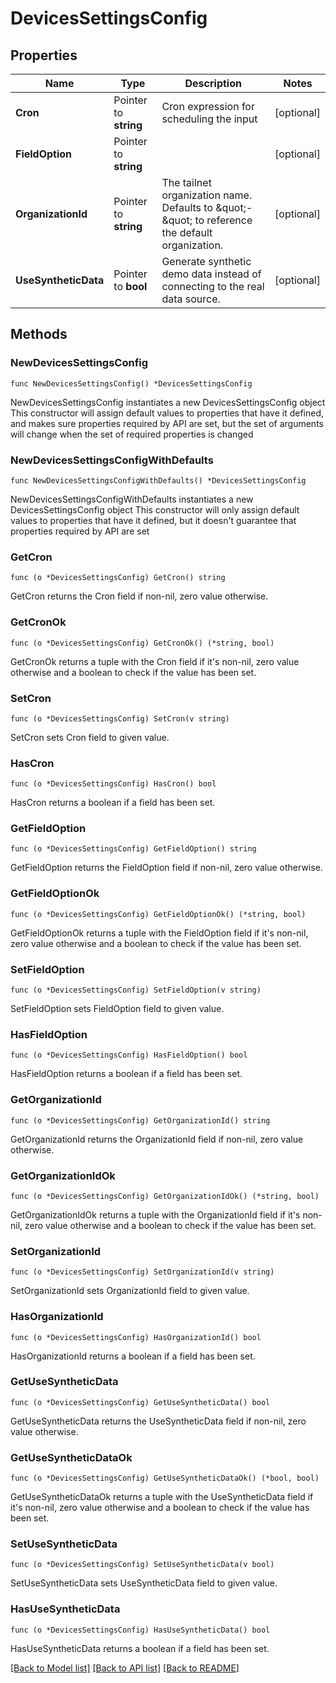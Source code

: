 # DevicesSettingsConfig

## Properties

Name | Type | Description | Notes
------------ | ------------- | ------------- | -------------
**Cron** | Pointer to **string** | Cron expression for scheduling the input | [optional] 
**FieldOption** | Pointer to **string** |  | [optional] 
**OrganizationId** | Pointer to **string** | The tailnet organization name. Defaults to \&quot;-\&quot; to reference the default organization. | [optional] 
**UseSyntheticData** | Pointer to **bool** | Generate synthetic demo data instead of connecting to the real data source. | [optional] 

## Methods

### NewDevicesSettingsConfig

`func NewDevicesSettingsConfig() *DevicesSettingsConfig`

NewDevicesSettingsConfig instantiates a new DevicesSettingsConfig object
This constructor will assign default values to properties that have it defined,
and makes sure properties required by API are set, but the set of arguments
will change when the set of required properties is changed

### NewDevicesSettingsConfigWithDefaults

`func NewDevicesSettingsConfigWithDefaults() *DevicesSettingsConfig`

NewDevicesSettingsConfigWithDefaults instantiates a new DevicesSettingsConfig object
This constructor will only assign default values to properties that have it defined,
but it doesn't guarantee that properties required by API are set

### GetCron

`func (o *DevicesSettingsConfig) GetCron() string`

GetCron returns the Cron field if non-nil, zero value otherwise.

### GetCronOk

`func (o *DevicesSettingsConfig) GetCronOk() (*string, bool)`

GetCronOk returns a tuple with the Cron field if it's non-nil, zero value otherwise
and a boolean to check if the value has been set.

### SetCron

`func (o *DevicesSettingsConfig) SetCron(v string)`

SetCron sets Cron field to given value.

### HasCron

`func (o *DevicesSettingsConfig) HasCron() bool`

HasCron returns a boolean if a field has been set.

### GetFieldOption

`func (o *DevicesSettingsConfig) GetFieldOption() string`

GetFieldOption returns the FieldOption field if non-nil, zero value otherwise.

### GetFieldOptionOk

`func (o *DevicesSettingsConfig) GetFieldOptionOk() (*string, bool)`

GetFieldOptionOk returns a tuple with the FieldOption field if it's non-nil, zero value otherwise
and a boolean to check if the value has been set.

### SetFieldOption

`func (o *DevicesSettingsConfig) SetFieldOption(v string)`

SetFieldOption sets FieldOption field to given value.

### HasFieldOption

`func (o *DevicesSettingsConfig) HasFieldOption() bool`

HasFieldOption returns a boolean if a field has been set.

### GetOrganizationId

`func (o *DevicesSettingsConfig) GetOrganizationId() string`

GetOrganizationId returns the OrganizationId field if non-nil, zero value otherwise.

### GetOrganizationIdOk

`func (o *DevicesSettingsConfig) GetOrganizationIdOk() (*string, bool)`

GetOrganizationIdOk returns a tuple with the OrganizationId field if it's non-nil, zero value otherwise
and a boolean to check if the value has been set.

### SetOrganizationId

`func (o *DevicesSettingsConfig) SetOrganizationId(v string)`

SetOrganizationId sets OrganizationId field to given value.

### HasOrganizationId

`func (o *DevicesSettingsConfig) HasOrganizationId() bool`

HasOrganizationId returns a boolean if a field has been set.

### GetUseSyntheticData

`func (o *DevicesSettingsConfig) GetUseSyntheticData() bool`

GetUseSyntheticData returns the UseSyntheticData field if non-nil, zero value otherwise.

### GetUseSyntheticDataOk

`func (o *DevicesSettingsConfig) GetUseSyntheticDataOk() (*bool, bool)`

GetUseSyntheticDataOk returns a tuple with the UseSyntheticData field if it's non-nil, zero value otherwise
and a boolean to check if the value has been set.

### SetUseSyntheticData

`func (o *DevicesSettingsConfig) SetUseSyntheticData(v bool)`

SetUseSyntheticData sets UseSyntheticData field to given value.

### HasUseSyntheticData

`func (o *DevicesSettingsConfig) HasUseSyntheticData() bool`

HasUseSyntheticData returns a boolean if a field has been set.


[[Back to Model list]](../README.md#documentation-for-models) [[Back to API list]](../README.md#documentation-for-api-endpoints) [[Back to README]](../README.md)


